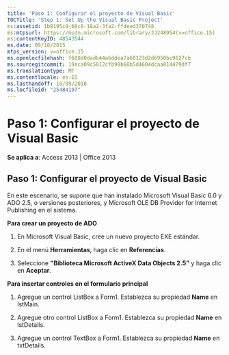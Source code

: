 ```yaml
---
title: 'Paso 1: Configurar el proyecto de Visual Basic'
TOCTitle: 'Step 1: Set Up the Visual Basic Project'
ms:assetid: 1b8195c9-60c8-18a2-3fa2-ffdeed370748
ms:mtpsurl: https://msdn.microsoft.com/library/JJ248954(v=office.15)
ms:contentKeyID: 48543544
ms.date: 09/18/2015
mtps_version: v=office.15
ms.openlocfilehash: f608d0dadb44a6ddea7a60123d2d6950bc9627cb
ms.sourcegitcommit: 19aca09c5812cfb98b68b5d4604dcaa814479df7
ms.translationtype: MT
ms.contentlocale: es-ES
ms.lasthandoff: 10/09/2018
ms.locfileid: "25484197"
---
```

# <a name="step-1-set-up-the-visual-basic-project"></a>Paso 1: Configurar el proyecto de Visual Basic


**Se aplica a**: Access 2013 | Office 2013

## <a name="step-1-set-up-the-visual-basic-project"></a>Paso 1: Configurar el proyecto de Visual Basic

En este escenario, se supone que han instalado Microsoft Visual Basic 6.0 y ADO 2.5, o versiones posteriores, y Microsoft OLE DB Provider for Internet Publishing en el sistema.

**Para crear un proyecto de ADO**

1.  En Microsoft Visual Basic, cree un nuevo proyecto EXE estándar.

2.  En el menú **Herramientas**, haga clic en **Referencias**.

3.  Seleccione **"Biblioteca Microsoft ActiveX Data Objects 2.5"** y haga clic en **Aceptar**.

**Para insertar controles en el formulario principal**

1.  Agregue un control ListBox a Form1. Establezca su propiedad **Name** en lstMain.

2.  Agregue otro control ListBox a Form1. Establezca su propiedad **Name** en lstDetails.

3.  Agregue un control TextBox a Form1. Establezca su propiedad **Name** en txtDetails.


